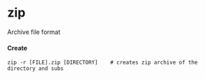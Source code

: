 zip
===

Archive file format

#### Create

	zip -r [FILE].zip [DIRECTORY]    # creates zip archive of the directory and subs
